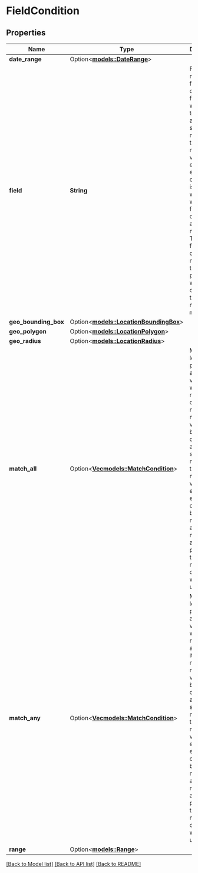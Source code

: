 # FieldCondition

## Properties

Name | Type | Description | Notes
------------ | ------------- | ------------- | -------------
**date_range** | Option<[**models::DateRange**](DateRange.md)> |  | [optional]
**field** | **String** | Field is the name of the field to filter on. The field value will be used to check for an exact substring match on the metadata values for each existing chunk. This is useful for when you want to filter chunks by arbitrary metadata. To access fields inside of the metadata that you provide with the card, prefix the field name with `metadata.`. | 
**geo_bounding_box** | Option<[**models::LocationBoundingBox**](LocationBoundingBox.md)> |  | [optional]
**geo_polygon** | Option<[**models::LocationPolygon**](LocationPolygon.md)> |  | [optional]
**geo_radius** | Option<[**models::LocationRadius**](LocationRadius.md)> |  | [optional]
**match_all** | Option<[**Vec<models::MatchCondition>**](MatchCondition.md)> | Match all lets you pass in an array of values that will return results if all of the items match. The match value will be used to check for an exact substring match on the metadata values for each existing chunk. If both match_all and match_any are provided, the match_any condition will be used. | [optional]
**match_any** | Option<[**Vec<models::MatchCondition>**](MatchCondition.md)> | Match any lets you pass in an array of values that will return results if any of the items match. The match value will be used to check for an exact substring match on the metadata values for each existing chunk. If both match_all and match_any are provided, the match_any condition will be used. | [optional]
**range** | Option<[**models::Range**](Range.md)> |  | [optional]

[[Back to Model list]](../README.md#documentation-for-models) [[Back to API list]](../README.md#documentation-for-api-endpoints) [[Back to README]](../README.md)



